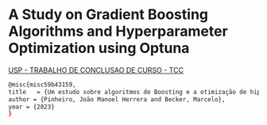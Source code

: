 # A Study on Gradient Boosting Algorithms and Hyperparameter Optimization using Optuna

[USP - TRABALHO DE CONCLUSAO DE CURSO - TCC ](https://bdta.abcd.usp.br/item/003122385)

```sh
@misc{misc59b43159,
title   = {Um estudo sobre algoritmos de Boosting e a otimização de hiperparâmetros utilizando optuna},
author = {Pinheiro, João Manoel Herrera and Becker, Marcelo},
year = {2023}
}
```
